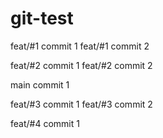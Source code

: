 # git-test

feat/#1 commit 1
feat/#1 commit 2

feat/#2 commit 1
feat/#2 commit 2

main commit 1

feat/#3 commit 1
feat/#3 commit 2

feat/#4 commit 1
